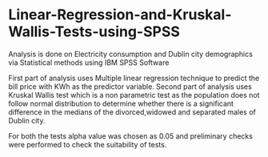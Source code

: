 # Linear-Regression-and-Kruskal-Wallis-Tests-using-SPSS
Analysis is done on Electricity consumption and Dublin city demographics via Statistical methods using IBM SPSS Software

First part of analysis uses Multiple linear regression technique to predict the bill price with KWh as the predictor variable.
Second part of analysis uses Kruskal Wallis test which is a non parametric test as the population does not follow normal distribution to determine whether there is a significant difference in the medians of the divorced,widowed and separated males of Dublin city.

For both the tests alpha value was chosen as 0.05 and preliminary checks were performed to check the suitability of tests.
